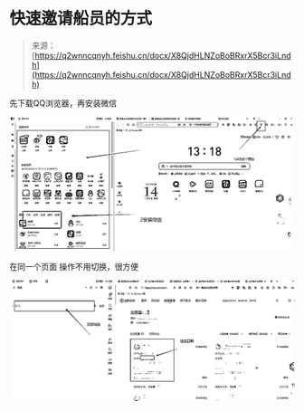 # 快速邀请船员的方式

> 来源：[https://q2wnncqnyh.feishu.cn/docx/X8QjdHLNZoBoBRxrX5Bcr3iLndh](https://q2wnncqnyh.feishu.cn/docx/X8QjdHLNZoBoBRxrX5Bcr3iLndh)

先下载QQ浏览器，再安装微信

![](img/78cb5c2fcbdc71e0937255fe5dcd4b9a.png)

在同一个页面 操作不用切换，很方便

![](img/273c97e76cf6bc9162d080f81fed4bbe.png)